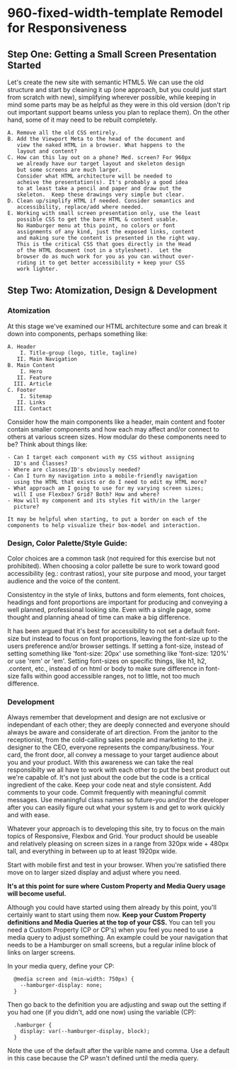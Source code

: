 # 960-fixed-width-template Remodel for Responsiveness
## Step One: Getting a Small Screen Presentation Started

  Let's create the new site with semantic HTML5.  We can use
  the old structure and start by cleaning it up (one approach,
  but you could just start from scratch with new), simplifying
  wherever possible, while keeping in mind some parts may be
  as helpful as they were in this old version (don't rip out
  important support beams unless you plan to replace them).
  On the other hand, some of it may need to be rebuilt
  completely.
  
    A. Remove all the old CSS entirely.
    B. Add the Viewport Meta to the head of the document and 
       view the naked HTML in a browser. What happens to the 
       layout and content?
    C. How can this lay out on a phone? Med. screen? For 960px
       we already have our target layout and skeleton design
       but some screens are much larger.
       Consider what HTML architecture will be needed to 
       acheive the presentation(s). It's probably a good idea
       to at least take a pencil and paper and draw out the 
       skeleton.  Keep these drawings very simple but clear.
    D. Clean up/simplify HTML if needed. Consider semantics and
       accessibility, replace/add where needed.
    E. Working with small screen presentation only, use the least
       possible CSS to get the bare HTML & content usable.
       No Hamburger menu at this point, no colors or font
       assignments of any kind, just the exposed links, content
       and making sure the content is presented in the right way.
       This is the critical CSS that goes directly in the Head
       of the HTML document (not in a stylesheet).  Let the
       browser do as much work for you as you can without over-
       riding it to get better accessibility + keep your CSS
       work lighter.
  
## Step Two: Atomization, Design & Development

  ### Atomization 

  At this stage we've examined our HTML architecture some and
  can break it down into components, perhaps something like:
    
    A. Header
        I. Title-group (logo, title, tagline) 
       II. Main Navigation
    B. Main Content
        I. Hero
       II. Feature
      III. Article
    C. Footer
        I. Sitemap
       II. Links
      III. Contact  
    
  Consider how the main components like a header, main content 
  and footer contain smaller components and how each may affect 
  and/or connect to others at various screen sizes. How modular
  do these components need to be? Think about things like:
    
    - Can I target each component with my CSS without assigning
      ID's and Classes? 
    - Where are classes/ID's obviously needed?
    - Can I turn my navigation into a mobile-friendly navigation
      using the HTML that exists or do I need to edit my HTML more?
    - What approach am I going to use for my varying screen sizes;
      will I use Flexbox? Grid? Both? How and where?
    - How will my component and its styles fit with/in the larger 
      picture?
    
    It may be helpful when starting, to put a border on each of the
    components to help visualize their box-model and interaction.

  ### Design, Color Palette/Style Guide:

  Color choices are a common task (not required for this exercise
  but not prohibited).  When choosing a color pallette be sure to
  work toward good accessibility (eg.: contrast ratios), your site
  purpose and mood, your target audience and the voice of the 
  content.

  Consistentcy in the style of links, buttons and form elements,
  font choices, headings and font proportions are important for 
  producing and conveying a well planned, professional looking
  site.  Even with a single page, some thought and planning ahead
  of time can make a big difference.

  It has been argued that it's best for accessibility to not set
  a default font-size but instead to focus on font proportions,
  leaving the font-size up to the users preference and/or browser
  settings.  If setting a font-size, instead of setting something
  like 'font-size: 20px' use something like 'font-size: 120%' or
  use 'rem' or 'em'.  Setting font-sizes on specific things, like
  h1, h2, .content, etc., instead of on html or body to make sure
  difference in font-size falls within good accessible ranges, not
  to little, not too much difference.

  ### Development

  Always remember that development and design are not exclusive or
  independant of each other; they are deeply connected and everyone
  should always be aware and considerate of art direction.  From
  the janitor to the receptionist, from the cold-calling sales
  people and marketing to the jr. designer to the CEO, everyone
  represents the company/business.  Your card, the front door, all
  convey a message to your target audience about you and your 
  product. With this awareness we can take the real responsibilty
  we all have to work with each other to put the best product out
  we're capable of. It's not just about the code but the code is
  a critical ingredient of the cake. Keep your code neat and style
  consistent. Add comments to your code. Commit frequently with
  meaningful commit messages. Use meaningful class names so 
  future-you and/or the developer after you can easily figure out 
  what your system is and get to work quickly and with ease.

  Whatever your approach is to developing this site, try to focus
  on the main topics of Responsive, Flexbox and Grid. Your product
  should be useable and relatively pleasing on screen sizes in a 
  range from 320px wide + 480px tall, and everything in between up
  to at least 1920px wide.

  Start with mobile first and test in your browser.  When you're
  satisfied there move on to larger sized display and adjust where
  you need.

  **It's at this point for sure where Custom Property and Media
  Query usage will become useful.**

  Although you could have started using them already by this point,
  you'll certainly want to start using them now. **Keep your Custom
  Property definitions and Media Queries at the top of your CSS.** 
  You can tell you need a Custom Property (CP or CP's) when you 
  feel you need to use a media query to adjust something.  An 
  example could be your navigation that needs to be a Hamburger on
  small screens, but a regular inline block of links on larger
  screens.

  In your media query, define your CP:

      @media screen and (min-width: 750px) {
        --hamburger-display: none;
      } 

  Then go back to the definition you are adjusting and swap out the
  setting if you had one (if you didn't, add one now) using the 
  variable (CP):

      .hamburger {
        display: var(--hamburger-display, block);
      }

  Note the use of the default after the varible name and comma. Use
  a default in this case because the CP wasn't defined until the
  media query.





